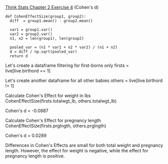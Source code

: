 [Think Stats Chapter 2 Exercise 4](http://greenteapress.com/thinkstats2/html/thinkstats2003.html#toc24) (Cohen's d)

    def CohenEffectSize(group1, group2):
      diff  = group1.mean() - group2.mean()
    
      var1 = group1.var()
      var2 = group2.var()
      n1, n2 = len(group1), len(group2)
    
      pooled_var = (n1 * var1 + n2 * var2) / (n1 + n2)
      d = diff / np.sqrt(pooled_var)
      return d
    
Let's create a dataframe filtering for first-borns only
    firsts = live[live.birthord == 1]

Let's create another dataframe for all other babies
    others = live[live.birthord != 1]

Calculate Cohen's Effect for weight in lbs
CohenEffectSize(firsts.totalwgt_lb, others.totalwgt_lb)

Cohen's d = -0.0887

Calculate Cohen's Effect for pregnancy length
CohenEffectSize(firsts.prglngth, others.prglngth)

Cohen's d = 0.0289

Differences in Cohen's Effects are small for both total weight and pregnancy length. However, the effect for weight is negative, while the effect for pregnancy length is positive.
